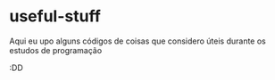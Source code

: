 # useful-stuff

Aqui eu upo alguns códigos de coisas que considero úteis durante os estudos de programação


:DD
